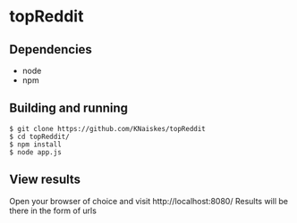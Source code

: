 # topReddit

## Dependencies

- node
- npm

## Building and running
```
$ git clone https://github.com/KNaiskes/topReddit
$ cd topReddit/
$ npm install
$ node app.js
```

## View results

Open your browser of choice and visit http://localhost:8080/
Results will be there in the form of urls
